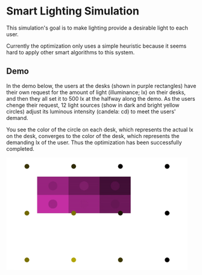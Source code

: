 # Smart Lighting Simulation

This simulation's goal is to make lighting provide a desirable light to each user.

Currently the optimization only uses a simple heuristic because it seems hard to apply other smart algorithms to this system.


## Demo
In the demo below, the users at the desks (shown in purple rectangles) have their own request for the amount of light (illuminance; lx) on their desks, and then they all set it to 500 lx at the halfway along the demo. As the users chenge their request, 12 light sources (show in dark and bright yellow circles) adjust its luminous intensity (candela: cd) to meet the users' demand.

You see the color of the circle on each desk, which represents the actual lx on the desk, converges to the color of the desk, which represents the demanding lx of the user. Thus the optimization has been successfully completed.

<img src="sls_demo.gif" width="480">
